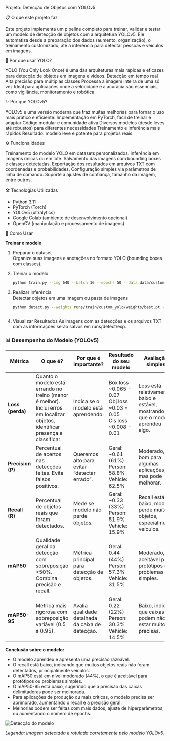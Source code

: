 Projeto: Detecção de Objetos com YOLOv5

📋 O que este projeto faz

Este projeto implementa um pipeline completo para treinar, validar e testar um modelo de detecção de objetos com a arquitetura YOLOv5.
Ele automatiza desde a preparação dos dados (aumento, organização), o treinamento customizado, até a inferência para detectar pessoas e veículos em imagens.

🚀 Por que usar YOLO?

YOLO (You Only Look Once) é uma das arquiteturas mais rápidas e eficazes para detecção de objetos em imagens e vídeos.
Detecção em tempo real
Alta precisão para múltiplas classes
Processa a imagem inteira de uma só vez
Ideal para aplicações onde a velocidade e a acurácia são essenciais, como vigilância, monitoramento e robótica.


✨ Por que YOLOv5?

YOLOv5 é uma versão moderna que traz muitas melhorias para tornar o uso mais prático e eficiente:
Implementação em PyTorch, fácil de treinar e adaptar
Código modular e comunidade ativa
Diversos modelos (desde leves até robustos) para diferentes necessidades
Treinamento e inferência mais rápidos
Resultado: modelo leve e potente para projetos reais.

⚙️ Funcionalidades

Treinamento do modelo YOLO em datasets personalizados.
Inferência em imagens únicas ou em lote.
Salvamento das imagens com bounding boxes e classes detectadas.
Exportação dos resultados em arquivos TXT com coordenadas e probabilidades.
Configuração simples via parâmetros de linha de comando.
Suporte a ajustes de confiança, tamanho da imagem, entre outros.


🛠️ Tecnologias Utilizadas

- Python 3.11  
- PyTorch (Torch)  
- YOLOv5 (ultralytics)  
- Google Colab (ambiente de desenvolvimento opcional)  
- OpenCV (manipulação e processamento de imagens)  


🚀 Como Usar

**Treinar o modelo**

1. Preparar o dataset  
   Organize suas imagens e anotações no formato YOLO (bounding boxes com classes).

2. Treinar o modelo  
   ```bash
   python train.py --img 640 --batch 16 --epochs 50 --data data/custom.yaml --weights yolov5s.pt --name custom_yolo

3. Realizar inferência  
   Detectar objetos em uma imagem ou pasta de imagens
   ```bash
   python detect.py --weights runs/train/custom_yolo/weights/best.pt --img 640 --conf 0.25 --source path/para/sua/imagem.jpg --save-txt --save-conf



5. Visualizar Resultados
   As imagens com as detecções e os arquivos TXT com as informações serão salvos em runs/detect/exp.


### 📊 Desempenho do Modelo (YOLOv5)

| Métrica           | O que é?                                                                                                                           | Por que é importante?                            | Resultado do seu modelo                                                      | Avaliação simples                                                              |
| ----------------- | ---------------------------------------------------------------------------------------------------------------------------------- | ------------------------------------------------ | ---------------------------------------------------------------------------- | ------------------------------------------------------------------------------ |
| **Loss (perda)**  | Quanto o modelo está errando no treino (menor é melhor).<br>Inclui erros em localizar objetos, identificar presença e classificar. | Indica se o modelo está aprendendo.              | Box loss \~0.065 - 0.07<br>Obj loss \~0.03 - 0.05<br>Cls loss \~0.008 - 0.01 | Loss está relativamente baixo e estável, mostrando que o modelo aprendeu algo. |
| **Precision (P)** | Percentual de acertos nas detecções feitas. Evita falsos positivos.                                                                | Queremos alto para evitar “detectar errado”.     | Geral: \~0.61 (61%)<br>Person: 58.8%<br>Vehicle: 62.5%                       | Moderado, bom para algumas aplicações, mas pode melhorar.                      |
| **Recall (R)**    | Percentual de objetos reais que foram detectados.                                                                                  | Mede se modelo não perde objetos.                | Geral: \~0.33 (33%)<br>Person: 51.9%<br>Vehicle: 15.9%                       | Recall está baixo, modelo perde muitos objetos, especialmente veículos.        |
| **mAP50**         | Qualidade geral da detecção com sobreposição >50%. Combina precisão e recall.                                                      | Métrica principal para detecção de objetos.      | Geral: 0.44 (44%)<br>Person: 57.3%<br>Vehicle: 31.5%                         | Moderado, aceitável para protótipos ou problemas simples.                      |
| **mAP50-95**      | Métrica mais rigorosa com sobreposição variável (0.5 a 0.95).                                                                      | Avalia qualidade detalhada da caixa de detecção. | Geral: 0.22 (22%)<br>Person: 30.3%<br>Vehicle: 14.5%                         | Baixo, indica que caixas podem não estar muito precisas.                       |


**Conclusão sobre o modelo:**

- O modelo aprendeu e apresenta uma precisão razoável.
- O recall está baixo, indicando que muitos objetos reais não foram detectados, principalmente veículos.
- O mAP50 está em nível moderado (44%), o que é aceitável para protótipos ou problemas simples.
- O mAP50-95 está baixo, sugerindo que a precisão das caixas delimitadoras pode ser melhorada.
- Para aplicações de produção ou mais críticas, o modelo precisa ser aprimorado, aumentando o recall e a precisão geral.
- Melhorias podem ser feitas com mais dados, ajuste de hiperparâmetros, ou aumentando o número de epochs.



![Detecção do modelo](000000000073.jpg)

*Legenda: Imagem detectada e rotulada corretamente pelo modelo YOLOv5.*






